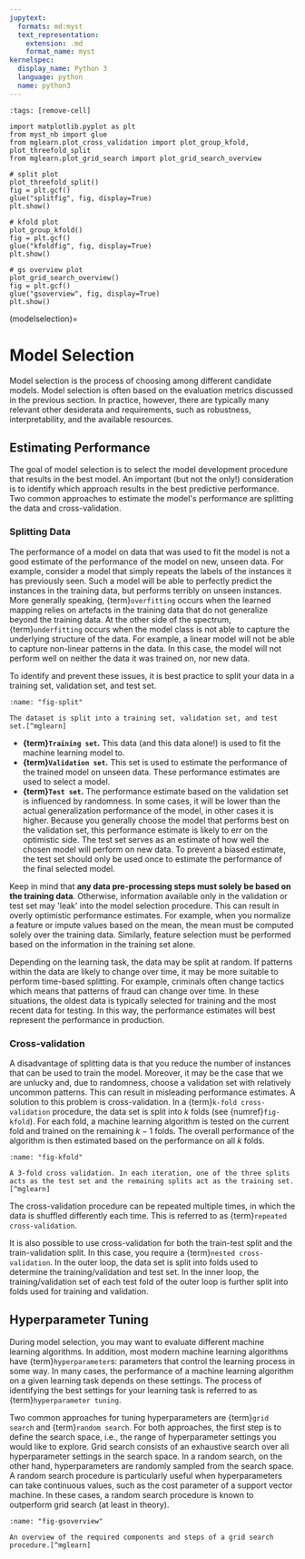 ```yaml
---
jupytext:
  formats: md:myst
  text_representation:
    extension: .md
    format_name: myst
kernelspec:
  display_name: Python 3
  language: python
  name: python3
---
```


```{code-cell} ipython3
:tags: [remove-cell]

import matplotlib.pyplot as plt
from myst_nb import glue
from mglearn.plot_cross_validation import plot_group_kfold, plot_threefold_split
from mglearn.plot_grid_search import plot_grid_search_overview

# split plot
plot_threefold_split()
fig = plt.gcf()
glue("splitfig", fig, display=True)
plt.show() 

# kfold plot
plot_group_kfold()
fig = plt.gcf()
glue("kfoldfig", fig, display=True)
plt.show()

# gs overview plot
plot_grid_search_overview()
fig = plt.gcf()
glue("gsoverview", fig, display=True)
plt.show() 

```

(modelselection)=
# Model Selection
Model selection is the process of choosing among different candidate models. Model selection is often based on the evaluation metrics discussed in the previous section. In practice, however, there are typically many relevant other desiderata and requirements, such as robustness, interpretability, and the available resources.

## Estimating Performance
The goal of model selection is to select the model development procedure that results in the best model. An important (but not the only!) consideration is to identify which approach results in the best predictive performance. Two common approaches to estimate the model's performance are splitting the data and cross-validation.

### Splitting Data
The performance of a model on data that was used to fit the model is not a good estimate of the performance of the model on new, unseen data. For example, consider a model that simply repeats the labels of the instances it has previously seen. Such a model will be able to perfectly predict the instances in the training data, but performs terribly on unseen instances. More generally speaking, {term}`overfitting` occurs when the learned mapping relies on artefacts in the training data that do not generalize beyond the training data. At the other side of the spectrum, {term}`underfitting` occurs when the model class is not able to capture the underlying structure of the data. For example, a linear model will not be able to capture non-linear patterns in the data. In this case, the model will not perform well on neither the data it was trained on, nor new data.

To identify and prevent these issues, it is best practice to split your data in a training set, validation set, and test set.

```{glue:figure} splitfig
:name: "fig-split"

The dataset is split into a training set, validation set, and test set.[^mglearn]
```
* **{term}`Training set`.** This data (and this data alone!) is used to fit the machine learning model to.
* **{term}`Validation set`.** This set is used to estimate the performance of the trained model on unseen data. These performance estimates are used to select a model.
* **{term}`Test set`.** The performance estimate based on the validation set is influenced by randomness. In some cases, it will be lower than the actual generalization performance of the model, in other cases it is higher. Because you generally choose the model that performs best on the validation set, this performance estimate is likely to err on the optimistic side. The test set serves as an estimate of how well the chosen model will perform on new data. To prevent a biased estimate, the test set should only be used once to estimate the performance of the final selected model.

Keep in mind that **any data pre-processing steps must solely be based on the training data**. Otherwise, information available only in the validation or test set may 'leak' into the model selection procedure. This can result in overly optimistic performance estimates. For example, when you normalize a feature or impute values based on the mean, the mean must be computed solely over the training data. Similarly, feature selection must be performed based on the information in the training set alone.

Depending on the learning task, the data may be split at random. If patterns within the data are likely to change over time, it may be more suitable to perform time-based splitting. For example, criminals often change tactics which means that patterns of fraud can change over time. In these situations, the oldest data is typically selected for training and the most recent data for testing. In this way, the performance estimates will best represent the performance in production.

### Cross-validation
A disadvantage of splitting data is that you reduce the number of instances that can be used to train the model. Moreover, it may be the case that we are unlucky and, due to randomness, choose a validation set with relatively uncommon patterns. This can result in misleading performance estimates. A solution to this problem is cross-validation. In a {term}`k-fold cross-validation` procedure, the data set is split into $k$ folds (see {numref}`fig-kfold`). For each fold, a machine learning algorithm is tested on the current fold and trained on the remaining $k-1$ folds. The overall performance of the algorithm is then estimated based on the performance on all $k$ folds.

```{glue:figure} kfoldfig
:name: "fig-kfold"

A 3-fold cross validation. In each iteration, one of the three splits acts as the test set and the remaining splits act as the training set.[^mglearn]
```

The cross-validation procedure can be repeated multiple times, in which the data is shuffled differently each time. This is referred to as {term}`repeated cross-validation`.

It is also possible to use cross-validation for both the train-test split and the train-validation split. In this case, you require a {term}`nested cross-validation`. In the outer loop, the data set is split into folds used to determine the training/validation and test set. In the inner loop, the training/validation set of each test fold of the outer loop is further split into folds used for training and validation.

## Hyperparameter Tuning
During model selection, you may want to evaluate different machine learning algorithms. In addition, most modern machine learning algorithms have {term}`hyperparameter`s: parameters that control the learning process in some way. In many cases, the performance of a machine learning algorithm on a given learning task depends on these settings. The process of identifying the best settings for your learning task is referred to as {term}`hyperparameter tuning`.

Two common approaches for tuning hyperparameters are {term}`grid search` and {term}`random search`. For both approaches, the first step is to define the search space, i.e., the range of hyperparameter settings you would like to explore. Grid search consists of an exhaustive search over all hyperparameter settings in the search space. In a random search, on the other hand, hyperparameters are randomly sampled from the search space. A random search procedure is particularly useful when hyperparameters can take continuous values, such as the cost parameter of a support vector machine. In these cases, a random search procedure is known to outperform grid search (at least in theory).


```{glue:figure} gsoverview
:name: "fig-gsoverview"

An overview of the required components and steps of a grid search procedure.[^mglearn]
```

[^mglearn]: These figures were generated using the [`mglearn`](https://github.com/amueller/mglearn) package.